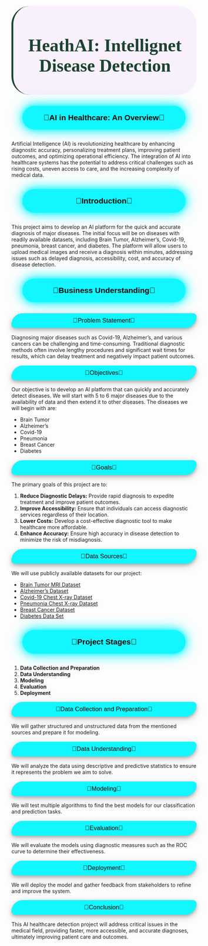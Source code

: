 <div style ="font-family:Trebuchet MS; background-color : #f8f0fa; border-left: 5px solid #1b4332; padding: 12px; border-radius: 50px 50px;">
    <h2 style="color: #1b4332; font-size: 48px; text-align: center;"><b> HeathAI: Intellignet Disease Detection
 </b></h2>
</div>

<h1 style="background-color: #12f7ff;
           font-family: 'Trebuchet MS', sans-serif;
           color: #000;
           font-size: 150%;
           text-align: center;
           border-radius: 50px 50px;
           padding: 20px 20px ;
           margin: 30px 30px;
           box-shadow: 0 0 10px rgba(18,247,255,0.6),
    0 0 20px rgba(18,247,255,0.6),
    0 0 30px rgba(18,247,255,0.6),
    0 0 40px rgba(18,247,255,0.6);">
    🔻AI in Healthcare: An Overview🔻
</h1>

Artificial Intelligence (AI) is revolutionizing healthcare by enhancing diagnostic accuracy, personalizing treatment plans, improving patient outcomes, and optimizing operational efficiency. The integration of AI into healthcare systems has the potential to address critical challenges such as rising costs, uneven access to care, and the increasing complexity of medical data.


<h1 style="background-color: #12f7ff;
           font-family: 'Trebuchet MS', sans-serif;
           color: #000;
           font-size: 150%;
           text-align: center;
           border-radius: 50px 50px;
           padding: 20px 20px ;
           margin: 30px 30px;
           box-shadow: 0 0 10px rgba(18,247,255,0.6),
    0 0 20px rgba(18,247,255,0.6),
    0 0 30px rgba(18,247,255,0.6),
    0 0 40px rgba(18,247,255,0.6);">
    🔻Introduction🔻
</h1>

This project aims to develop an AI platform for the quick and accurate diagnosis of major diseases. The initial focus will be on diseases with readily available datasets, including Brain Tumor, Alzheimer’s, Covid-19, pneumonia, breast cancer, and diabetes. The platform will allow users to upload medical images and receive a diagnosis within minutes, addressing issues such as delayed diagnosis, accessibility, cost, and accuracy of disease detection.


<h1 style="background-color: #12f7ff;
           font-family: 'Trebuchet MS', sans-serif;
           color: #000;
           font-size: 150%;
           text-align: center;
           border-radius: 50px 50px;
           padding: 20px 20px ;
           margin: 30px 30px;
           box-shadow: 0 0 10px rgba(18,247,255,0.6),
    0 0 20px rgba(18,247,255,0.6),
    0 0 30px rgba(18,247,255,0.6),
    0 0 40px rgba(18,247,255,0.6);">
    🔻Business Understanding🔻
</h1>

<p style="background-color: #12f7ff; font-family: 'Trebuchet MS', sans-serif; color: #000; font-size: 120%; text-align: center; border-radius: 50px 15px; padding: 10px; box-shadow: 0 4px 8px 0 rgba(0, 0, 0, 0.2), 0 6px 20px 0 rgba(0, 0, 0, 0.19);">
    🔻Problem Statement🔻
</p>

Diagnosing major diseases such as Covid-19, Alzheimer’s, and various cancers can be challenging and time-consuming. Traditional diagnostic methods often involve lengthy procedures and significant wait times for results, which can delay treatment and negatively impact patient outcomes.

<p style="background-color: #12f7ff; font-family: 'Trebuchet MS', sans-serif; color: #000; font-size: 120%; text-align: center; border-radius: 50px 15px; padding: 10px; box-shadow: 0 4px 8px 0 rgba(0, 0, 0, 0.2), 0 6px 20px 0 rgba(0, 0, 0, 0.19);">
    🔻Objectives🔻
</p>

Our objective is to develop an AI platform that can quickly and accurately detect diseases. We will start with 5 to 6 major diseases due to the availability of data and then extend it to other diseases. The diseases we will begin with are:
- Brain Tumor
- Alzheimer’s
- Covid-19
- Pneumonia
- Breast Cancer
- Diabetes

<p style="background-color: #12f7ff; font-family: 'Trebuchet MS', sans-serif; color: #000; font-size: 120%; text-align: center; border-radius: 50px 15px; padding: 10px; box-shadow: 0 4px 8px 0 rgba(0, 0, 0, 0.2), 0 6px 20px 0 rgba(0, 0, 0, 0.19);">
    🔻Goals🔻
</p>

The primary goals of this project are to:
1. **Reduce Diagnostic Delays:** Provide rapid diagnosis to expedite treatment and improve patient outcomes.
2. **Improve Accessibility:** Ensure that individuals can access diagnostic services regardless of their location.
3. **Lower Costs:** Develop a cost-effective diagnostic tool to make healthcare more affordable.
4. **Enhance Accuracy:** Ensure high accuracy in disease detection to minimize the risk of misdiagnosis.

<p style="background-color: #12f7ff; font-family: 'Trebuchet MS', sans-serif; color: #000; font-size: 120%; text-align: center; border-radius: 50px 15px; padding: 10px; box-shadow: 0 4px 8px 0 rgba(0, 0, 0, 0.2), 0 6px 20px 0 rgba(0, 0, 0, 0.19);">
    🔻Data Sources🔻
</p>

We will use publicly available datasets for our project:
- [Brain Tumor MRI Dataset](https://www.kaggle.com/datasets/masoudnickparvar/brain-tumor-mri-dataset/data)
- [Alzheimer’s Dataset](https://www.kaggle.com/datasets/tourist55/alzheimers-dataset-4-class-of-images/data)
- [Covid-19 Chest X-ray Dataset](https://github.com/ieee8023/covid-chestxray-dataset)
- [Pneumonia Chest X-ray Dataset](https://www.kaggle.com/datasets/paultimothymooney/chest-xray-pneumonia)
- [Breast Cancer Dataset](https://www.kaggle.com/datasets/yasserh/breast-cancer-dataset)
- [Diabetes Data Set](https://www.kaggle.com/datasets/mathchi/diabetes-data-set)


<h1 style="background-color: #12f7ff;
           font-family: 'Trebuchet MS', sans-serif;
           color: #000;
           font-size: 150%;
           text-align: center;
           border-radius: 50px 50px;
           padding: 20px 20px ;
           margin: 30px 30px;
           box-shadow: 0 0 10px rgba(18,247,255,0.6),
    0 0 20px rgba(18,247,255,0.6),
    0 0 30px rgba(18,247,255,0.6),
    0 0 40px rgba(18,247,255,0.6);">
    🔻Project Stages🔻
</h1>

1. **Data Collection and Preparation**
2. **Data Understanding**
3. **Modeling**
4. **Evaluation**
5. **Deployment**

<p style="background-color: #12f7ff; font-family: 'Trebuchet MS', sans-serif; color: #000; font-size: 120%; text-align: center; border-radius: 50px 15px; padding: 10px; box-shadow: 0 4px 8px 0 rgba(0, 0, 0, 0.2), 0 6px 20px 0 rgba(0, 0, 0, 0.19);">
    🔻Data Collection and Preparation🔻
</p>

We will gather structured and unstructured data from the mentioned sources and prepare it for modeling.

<p style="background-color: #12f7ff; font-family: 'Trebuchet MS', sans-serif; color: #000; font-size: 120%; text-align: center; border-radius: 50px 15px; padding: 10px; box-shadow: 0 4px 8px 0 rgba(0, 0, 0, 0.2), 0 6px 20px 0 rgba(0, 0, 0, 0.19);">
    🔻Data Understanding🔻
</p>

We will analyze the data using descriptive and predictive statistics to ensure it represents the problem we aim to solve.


<p style="background-color: #12f7ff; font-family: 'Trebuchet MS', sans-serif; color: #000; font-size: 120%; text-align: center; border-radius: 50px 15px; padding: 10px; box-shadow: 0 4px 8px 0 rgba(0, 0, 0, 0.2), 0 6px 20px 0 rgba(0, 0, 0, 0.19);">
    🔻Modeling🔻
</p>

We will test multiple algorithms to find the best models for our classification and prediction tasks.


<p style="background-color: #12f7ff; font-family: 'Trebuchet MS', sans-serif; color: #000; font-size: 120%; text-align: center; border-radius: 50px 15px; padding: 10px; box-shadow: 0 4px 8px 0 rgba(0, 0, 0, 0.2), 0 6px 20px 0 rgba(0, 0, 0, 0.19);">
    🔻Evaluation🔻
</p>

We will evaluate the models using diagnostic measures such as the ROC curve to determine their effectiveness.

<p style="background-color: #12f7ff; font-family: 'Trebuchet MS', sans-serif; color: #000; font-size: 120%; text-align: center; border-radius: 50px 15px; padding: 10px; box-shadow: 0 4px 8px 0 rgba(0, 0, 0, 0.2), 0 6px 20px 0 rgba(0, 0, 0, 0.19);">
    🔻Deployment🔻
</p>

We will deploy the model and gather feedback from stakeholders to refine and improve the system.

<p style="background-color: #12f7ff; font-family: 'Trebuchet MS', sans-serif; color: #000; font-size: 120%; text-align: center; border-radius: 50px 15px; padding: 10px; box-shadow: 0 4px 8px 0 rgba(0, 0, 0, 0.2), 0 6px 20px 0 rgba(0, 0, 0, 0.19);">
    🔻Conclusion🔻
</p>

This AI healthcare detection project will address critical issues in the medical field, providing faster, more accessible, and accurate diagnoses, ultimately improving patient care and outcomes.
